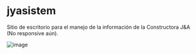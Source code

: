 # jyasistem
Sitio de escritorio para el manejo de la información de la Constructora J&amp;A  (No responsive aún).

![image](https://github.com/ValleDeve/jyasistem/assets/152177799/98b3958d-1da0-4416-a2dc-3d9d8c7d006b)
